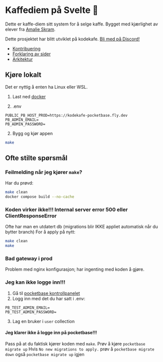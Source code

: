 # Kaffediem på Svelte 🧨

Dette er kaffe-diem sitt system for å selge kaffe. Bygget med kjærlighet av elever fra [Amalie Skram](https://www.amalieskram.vgs.no).

Dette prosjektet har blitt utviklet på kodekafe. [Bli med på Discord!](https://discord.gg/HC6UMSfrJN)

- [Kontribuering](./docs/contribution.md)
- [Forklaring av sider](./docs/routes.md)
- [Arkitektur](./docs/architecture.md)

## Kjøre lokalt

Det er nyttig å enten ha Linux eller WSL.

1. Last ned [docker](https://www.docker.com/)

2. .env

```
PUBLIC_PB_HOST_PROD=https://kodekafe-pocketbase.fly.dev
PB_ADMIN_EMAIL=
PB_ADMIN_PASSWORD=
```

2. Bygg og kjør appen

```bash
make
```

## Ofte stilte spørsmål

### Feilmelding når jeg kjører `make`?

Har du prøvd:

```bash
make clean
docker compose build --no-cache
```

### Koden virker ikke!!! Internal server error 500 eller ClientResponseError

Ofte har man en utdatert db (migrations blir IKKE appliet automatisk når du bytter branch)
For å apply på nytt:

```bash
make clean
make
```

### Bad gateway i prod

Problem med nginx konfigurasjon; har ingenting med koden å gjøre.

### Jeg kan ikke logge inn!!!

1. Gå til [pocketbase kontrollpanelet](http://127.0.0.1:8081/_)
2. Logg inn med det du har satt i .env:

```
PB_TEST_ADMIN_EMAIL=
PB_TEST_ADMIN_PASSWORD=
```

3. Lag en bruker i `user` collection

#### Jeg klarer ikke å logge inn på pocketbase!!!

Pass på at du faktisk kjører koden med `make`.
Prøv å kjøre `pocketbase migrate up`
Hvis `No new migrations to apply.` prøv å `pocketbase migrate down` også `pocketbase migrate up` igjen
